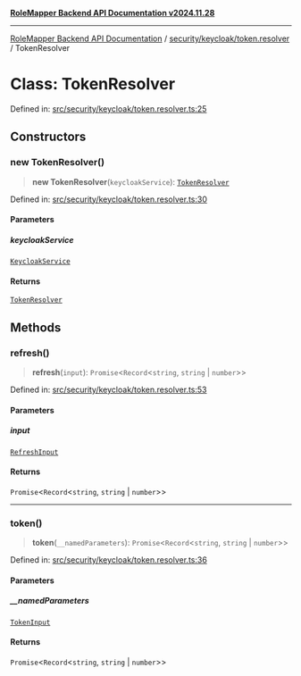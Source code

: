 [**RoleMapper Backend API Documentation v2024.11.28**](../../../../README.md)

***

[RoleMapper Backend API Documentation](../../../../modules.md) / [security/keycloak/token.resolver](../README.md) / TokenResolver

# Class: TokenResolver

Defined in: [src/security/keycloak/token.resolver.ts:25](https://github.com/FlowCraft-AG/RoleMapper/blob/64577d705cc4c579b4cd41d48895a5fa1f3b9249/backend/src/security/keycloak/token.resolver.ts#L25)

## Constructors

### new TokenResolver()

> **new TokenResolver**(`keycloakService`): [`TokenResolver`](TokenResolver.md)

Defined in: [src/security/keycloak/token.resolver.ts:30](https://github.com/FlowCraft-AG/RoleMapper/blob/64577d705cc4c579b4cd41d48895a5fa1f3b9249/backend/src/security/keycloak/token.resolver.ts#L30)

#### Parameters

##### keycloakService

[`KeycloakService`](../../keycloak.service/classes/KeycloakService.md)

#### Returns

[`TokenResolver`](TokenResolver.md)

## Methods

### refresh()

> **refresh**(`input`): `Promise`\<`Record`\<`string`, `string` \| `number`\>\>

Defined in: [src/security/keycloak/token.resolver.ts:53](https://github.com/FlowCraft-AG/RoleMapper/blob/64577d705cc4c579b4cd41d48895a5fa1f3b9249/backend/src/security/keycloak/token.resolver.ts#L53)

#### Parameters

##### input

[`RefreshInput`](../type-aliases/RefreshInput.md)

#### Returns

`Promise`\<`Record`\<`string`, `string` \| `number`\>\>

***

### token()

> **token**(`__namedParameters`): `Promise`\<`Record`\<`string`, `string` \| `number`\>\>

Defined in: [src/security/keycloak/token.resolver.ts:36](https://github.com/FlowCraft-AG/RoleMapper/blob/64577d705cc4c579b4cd41d48895a5fa1f3b9249/backend/src/security/keycloak/token.resolver.ts#L36)

#### Parameters

##### \_\_namedParameters

[`TokenInput`](../type-aliases/TokenInput.md)

#### Returns

`Promise`\<`Record`\<`string`, `string` \| `number`\>\>
